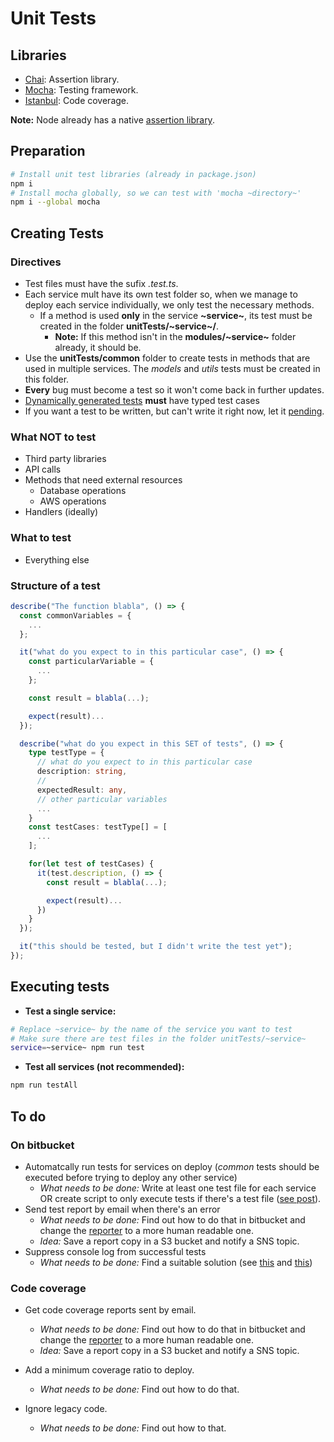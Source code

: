 # Unit Tests

## Libraries

- [Chai](https://www.chaijs.com/api/): Assertion library.
- [Mocha](https://mochajs.org/): Testing framework.
- [Istanbul](https://istanbul.js.org/docs/tutorials/mocha/): Code coverage.

**Note:** Node already has a native [assertion library](https://nodejs.org/api/assert.html).

## Preparation

```sh
# Install unit test libraries (already in package.json)
npm i
# Install mocha globally, so we can test with 'mocha ~directory~'
npm i --global mocha
```

## Creating Tests

### Directives

- Test files must have the sufix _.test.ts_.
- Each service mult have its own test folder so, when we manage to deploy each service individually, we only test the necessary methods.
  - If a method is used **only** in the service **~service~**, its test must be created in the folder **unitTests/~service~/**.
    - **Note:** If this method isn't in the **modules/~service~** folder already, it should be.
- Use the **unitTests/common** folder to create tests in methods that are used in multiple services. The _models_ and _utils_ tests must be created in this folder.
- **Every** bug must become a test so it won't come back in further updates.
- [Dynamically generated tests](https://mochajs.org/#dynamically-generating-tests) **must** have typed test cases
- If you want a test to be written, but can't write it right now, let it [pending](https://mochajs.org/#pending-tests).

### What NOT to test

- Third party libraries
- API calls
- Methods that need external resources
  - Database operations
  - AWS operations
- Handlers (ideally)

### What to test

- Everything else

### Structure of a test

```ts
describe("The function blabla", () => {
  const commonVariables = {
    ...
  };

  it("what do you expect to in this particular case", () => {
    const particularVariable = {
      ...
    };

    const result = blabla(...);

    expect(result)...
  });

  describe("what do you expect in this SET of tests", () => {
    type testType = {
      // what do you expect to in this particular case
      description: string,
      //
      expectedResult: any,
      // other particular variables
      ...
    }
    const testCases: testType[] = [
      ...
    ];

    for(let test of testCases) {
      it(test.description, () => {
        const result = blabla(...);

        expect(result)...
      })
    }
  });

  it("this should be tested, but I didn't write the test yet");
});
```

## Executing tests

- **Test a single service:**

```sh
# Replace ~service~ by the name of the service you want to test
# Make sure there are test files in the folder unitTests/~service~
service=~service~ npm run test
```

- **Test all services (not recommended):**

```sh
npm run testAll
```

## To do

### On bitbucket

- Automatcally run tests for services on deploy (_common_ tests should be executed before trying to deploy any other service)
  - _What needs to be done:_ Write at least one test file for each service OR create script to only execute tests if there's a test file ([see post](https://stackoverflow.com/questions/35246829/mocha-throws-an-error-when-no-tests-are-found-can-this-be-suppressed)).
- Send test report by email when there's an error
  - _What needs to be done:_ Find out how to do that in bitbucket and change the [reporter](https://mochajs.org/#reporters) to a more human readable one.
  - _Idea:_ Save a report copy in a S3 bucket and notify a SNS topic.
- Suppress console log from successful tests
  - _What needs to be done:_ Find a suitable solution (see [this](https://github.com/mochajs/mocha/issues/1998) and [this](https://github.com/mochajs/mocha/issues/1582#issuecomment-87464832))

### Code coverage

- Get code coverage reports sent by email.

  - _What needs to be done:_ Find out how to do that in bitbucket and change the [reporter](https://mochajs.org/#reporters) to a more human readable one.
  - _Idea:_ Save a report copy in a S3 bucket and notify a SNS topic.

- Add a minimum coverage ratio to deploy.

  - _What needs to be done:_ Find out how to do that.

- Ignore legacy code.
  - _What needs to be done:_ Find out how to that.
